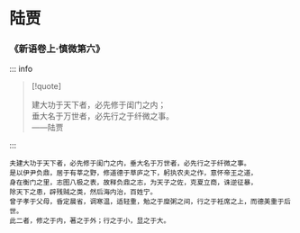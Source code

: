 # 陆贾

### 《新语卷上·慎微第六》

::: info

> [!quote]
>
> 建大功于天下者，必先修于闺门之内；  
> 垂大名于万世者，必先行之于纤微之事。  
> ——陆贾

:::

```
夫建大功于天下者，必先修于闺门之内，垂大名于万世者，必先行之于纤微之事。
是以伊尹负鼎，居于有莘之野，修道德于草庐之下，躬执农夫之作，意怀帝王之道，
身在衡门之里，志图八极之表，故释负鼎之志，为天子之佐，克夏立商，诛逆征暴，
除天下之患，辟残贼之类，然后海内治，百姓宁。
曾子孝于父母，昏定晨省，调寒温，适轻重，勉之于糜粥之间，行之于衽席之上，而德美重于后世。
此二者，修之于内，著之于外；行之于小，显之于大。
```
